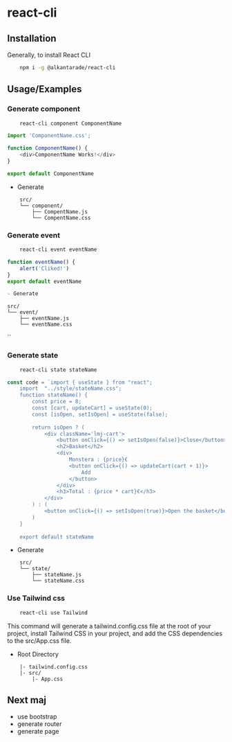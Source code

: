 # react-cli


## Installation

Generally, to install React CLI

```bash
    npm i -g @alkantarade/react-cli
```

## Usage/Examples

### Generate component

```bash 
    react-cli component ComponentName
```

```javascript
import 'ComponentName.css';

function ComponentName() {
    <div>ComponentName Works!</div>
}

export default ComponentName
```
- Generate 

```
    src/                       
    └── component/             
        ├── CompentName.js     
        └── CompentName.css      
```
### Generate event 

```bash 
    react-cli event eventName
```

```javascript
function eventName() {
    alert('Cliked!')
}
export default eventName

- Generate 

```
    src/                       
    └── event/             
        ├── eventName.js     
        └── eventName.css      
``

### Generate state 

```bash 
    react-cli state stateName
```

```javascript
const code = `import { useState } from "react";
    import  "../style/stateName.css";
    function stateName() {
        const price = 8;
        const [cart, updateCart] = useState(0);
        const [isOpen, setIsOpen] = useState(false);
    
        return isOpen ? (
            <div className='lmj-cart'>
                <button onClick={() => setIsOpen(false)}>Close</button>
                <h2>Basket</h2>
                <div>
                    Monstera : {price}€
                    <button onClick={() => updateCart(cart + 1)}>
                        Add
                    </button>
                </div>
                <h3>Total : {price * cart}€</h3>
            </div>
        ) : (
            <button onClick={() => setIsOpen(true)}>Open the basket</button>
        )
    }
    
    export default stateName
```
- Generate 
```
    src/                       
    └── state/             
        ├── stateName.js     
        └── stateName.css    
```
### Use Tailwind css

```bash 
    react-cli use Tailwind
```

This command will generate a tailwind.config.css file at the root of your project, install Tailwind CSS in your project, and add the CSS dependencies to the src/App.css file.

- Root Directory           
```
    |- tailwind.config.css     
    |- src/                    
        |- App.css             

```
## Next maj

- use bootstrap
- generate router
- generate page
